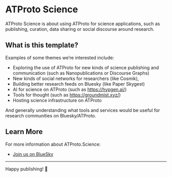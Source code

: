# ATProto Science

ATProto Science is about using ATProto for science applications, such as publishing, curation, data sharing or social discourse around research.

## What is this template?

Examples of some themes we’re interested include:

- Exploring the use of ATProto for new kinds of science publishing and communication (such as Nanopublications or Discourse Graphs)
- New kinds of social networks for researchers (like Cosmik),
- Building better research feeds on Bluesky (like Paper Skygest)
- AI for science on ATProto (such as https://hypgen.ai/)
- Tools for thought (such as https://groundmist.xyz/)
- Hosting science infrastructure on ATProto

And generally understanding what tools and services would be useful for research communities on Bluesky/ATProto.

## Learn More

For more information about ATProto.Science:
- [Join us on BlueSky](http://bsky.app/profile/atproto.science)

---

Happy publishing! 🚀
